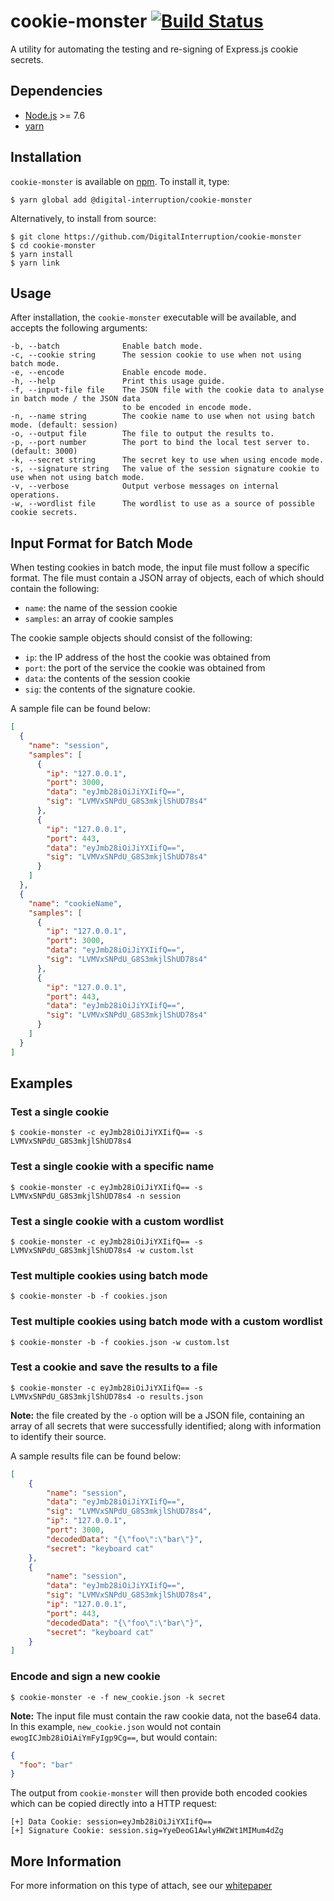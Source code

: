 # cookie-monster [![Build Status](https://travis-ci.org/DigitalInterruption/cookie-monster.svg?branch=master)](https://travis-ci.org/DigitalInterruption/cookie-monster)
A utility for automating the testing and re-signing of Express.js cookie secrets.

Dependencies
------------
* [Node.js](https://nodejs.org/) >= 7.6
* [yarn](https://yarnpkg.com/)

Installation
------------
`cookie-monster` is available on [npm](https://www.npmjs.com/). To install it, type:

```text
$ yarn global add @digital-interruption/cookie-monster
```

Alternatively, to install from source:

```text
$ git clone https://github.com/DigitalInterruption/cookie-monster
$ cd cookie-monster
$ yarn install
$ yarn link
```

Usage
-----
After installation, the `cookie-monster` executable will be available, and accepts the following arguments:

```text
-b, --batch              Enable batch mode.                                                            
-c, --cookie string      The session cookie to use when not using batch mode.                          
-e, --encode             Enable encode mode.                                                           
-h, --help               Print this usage guide.                                                       
-f, --input-file file    The JSON file with the cookie data to analyse in batch mode / the JSON data   
                         to be encoded in encode mode.                                                 
-n, --name string        The cookie name to use when not using batch mode. (default: session)          
-o, --output file        The file to output the results to.                                            
-p, --port number        The port to bind the local test server to. (default: 3000)                    
-k, --secret string      The secret key to use when using encode mode.                                 
-s, --signature string   The value of the session signature cookie to use when not using batch mode.   
-v, --verbose            Output verbose messages on internal operations.                               
-w, --wordlist file      The wordlist to use as a source of possible cookie secrets.                 
```

Input Format for Batch Mode
---------------------------
When testing cookies in batch mode, the input file must follow a specific format. The file must contain a JSON array of objects, each of which should contain the following:

* `name`: the name of the session cookie
* `samples`: an array of cookie samples

The cookie sample objects should consist of the following:

* `ip`: the IP address of the host the cookie was obtained from
* `port`: the port of the service the cookie was obtained from
* `data`: the contents of the session cookie
* `sig`: the contents of the signature cookie.

A sample file can be found below:

```json
[
  {
    "name": "session",
    "samples": [
      {
        "ip": "127.0.0.1",
        "port": 3000,
        "data": "eyJmb28iOiJiYXIifQ==",
        "sig": "LVMVxSNPdU_G8S3mkjlShUD78s4"
      },
      {
        "ip": "127.0.0.1",
        "port": 443,
        "data": "eyJmb28iOiJiYXIifQ==",
        "sig": "LVMVxSNPdU_G8S3mkjlShUD78s4"
      }
    ]
  },
  {
    "name": "cookieName",
    "samples": [
      {
        "ip": "127.0.0.1",
        "port": 3000,
        "data": "eyJmb28iOiJiYXIifQ==",
        "sig": "LVMVxSNPdU_G8S3mkjlShUD78s4"
      },
      {
        "ip": "127.0.0.1",
        "port": 443,
        "data": "eyJmb28iOiJiYXIifQ==",
        "sig": "LVMVxSNPdU_G8S3mkjlShUD78s4"
      }
    ]
  }
]
```

Examples
--------
### Test a single cookie
```text
$ cookie-monster -c eyJmb28iOiJiYXIifQ== -s LVMVxSNPdU_G8S3mkjlShUD78s4
```

### Test a single cookie with a specific name
```text
$ cookie-monster -c eyJmb28iOiJiYXIifQ== -s LVMVxSNPdU_G8S3mkjlShUD78s4 -n session
```

### Test a single cookie with a custom wordlist
```text
$ cookie-monster -c eyJmb28iOiJiYXIifQ== -s LVMVxSNPdU_G8S3mkjlShUD78s4 -w custom.lst
```

### Test multiple cookies using batch mode
```text
$ cookie-monster -b -f cookies.json
```

### Test multiple cookies using batch mode with a custom wordlist
```text
$ cookie-monster -b -f cookies.json -w custom.lst
```

### Test a cookie and save the results to a file
```text
$ cookie-monster -c eyJmb28iOiJiYXIifQ== -s LVMVxSNPdU_G8S3mkjlShUD78s4 -o results.json
```

**Note:** the file created by the `-o` option will be a JSON file, containing an array of all secrets that were successfully identified; along with information to identify their source.

A sample results file can be found below:

```json
[
    {
        "name": "session",
        "data": "eyJmb28iOiJiYXIifQ==",
        "sig": "LVMVxSNPdU_G8S3mkjlShUD78s4",
        "ip": "127.0.0.1",
        "port": 3000,
        "decodedData": "{\"foo\":\"bar\"}",
        "secret": "keyboard cat"
    },
    {
        "name": "session",
        "data": "eyJmb28iOiJiYXIifQ==",
        "sig": "LVMVxSNPdU_G8S3mkjlShUD78s4",
        "ip": "127.0.0.1",
        "port": 443,
        "decodedData": "{\"foo\":\"bar\"}",
        "secret": "keyboard cat"
    }
]
```

### Encode and sign a new cookie
```text
$ cookie-monster -e -f new_cookie.json -k secret
```

**Note:** The input file must contain the raw cookie data, not the base64 data. In this example, `new_cookie.json` would not contain `ewogICJmb28iOiAiYmFyIgp9Cg==`, but would contain:

```json
{
  "foo": "bar"
}
```

The output from `cookie-monster` will then provide both encoded cookies which can be copied directly into a HTTP request:

```text
[+] Data Cookie: session=eyJmb28iOiJiYXIifQ==
[+] Signature Cookie: session.sig=YyeDeoG1AwlyHWZWt1MIMum4dZg
```

More Information
----------------
For more information on this type of attach, see our [whitepaper](https://file.digitalinterruption.com/Are_Your_Cookies_Telling_Your_Fortune.pdf)
